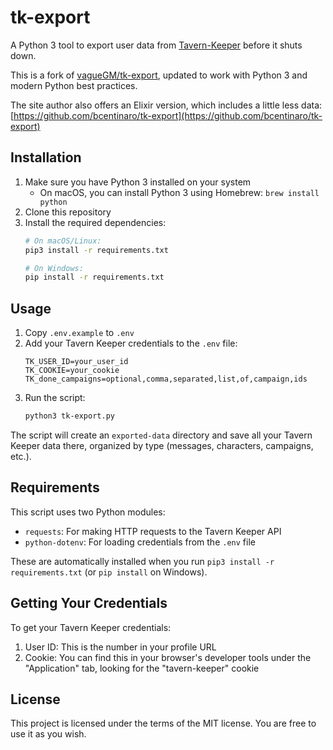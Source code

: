 # tk-export

A Python 3 tool to export user data from [Tavern-Keeper](https://www.tavern-keeper.com) before it shuts down.

This is a fork of [vagueGM/tk-export](https://github.com/vagueGM/tk-export), updated to work with Python 3 and modern Python best practices.

The site author also offers an Elixir version, which includes a little less data:
[https://github.com/bcentinaro/tk-export](https://github.com/bcentinaro/tk-export)

## Installation

1. Make sure you have Python 3 installed on your system
   - On macOS, you can install Python 3 using Homebrew: `brew install python`
2. Clone this repository
3. Install the required dependencies:
   ```bash
   # On macOS/Linux:
   pip3 install -r requirements.txt
   
   # On Windows:
   pip install -r requirements.txt
   ```

## Usage

1. Copy `.env.example` to `.env`
2. Add your Tavern Keeper credentials to the `.env` file:
   ```
   TK_USER_ID=your_user_id
   TK_COOKIE=your_cookie
   TK_done_campaigns=optional,comma,separated,list,of,campaign,ids
   ```
3. Run the script:
   ```bash
   python3 tk-export.py
   ```

The script will create an `exported-data` directory and save all your Tavern Keeper data there, organized by type (messages, characters, campaigns, etc.).

## Requirements

This script uses two Python modules:
- `requests`: For making HTTP requests to the Tavern Keeper API
- `python-dotenv`: For loading credentials from the `.env` file

These are automatically installed when you run `pip3 install -r requirements.txt` (or `pip install` on Windows).

## Getting Your Credentials

To get your Tavern Keeper credentials:
1. User ID: This is the number in your profile URL
2. Cookie: You can find this in your browser's developer tools under the "Application" tab, looking for the "tavern-keeper" cookie

## License

This project is licensed under the terms of the MIT license.
You are free to use it as you wish.
